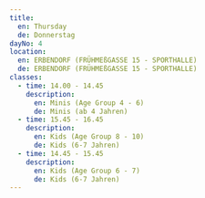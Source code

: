 ```yaml
---
title:
  en: Thursday
  de: Donnerstag
dayNo: 4
location:
  en: ERBENDORF (FRÜHMEßGASSE 15 - SPORTHALLE)
  de: ERBENDORF (FRÜHMEßGASSE 15 - SPORTHALLE)
classes:
  - time: 14.00 - 14.45
    description:
      en: Minis (Age Group 4 - 6)
      de: Minis (ab 4 Jahren)
  - time: 15.45 - 16.45
    description:
      en: Kids (Age Group 8 - 10)
      de: Kids (6-7 Jahren)
  - time: 14.45 - 15.45
    description:
      en: Kids (Age Group 6 - 7)
      de: Kids (6-7 Jahren)
---
```

